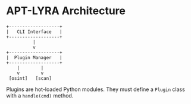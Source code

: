 # APT-LYRA Architecture

```
+-------------------+
|   CLI Interface   |
+-------------------+
          |
          v
+-------------------+
|  Plugin Manager   |
+-------------------+
    |        |
    v        v
 [osint]   [scan]
```

Plugins are hot-loaded Python modules. They must define a `Plugin` class with a `handle(cmd)` method.
